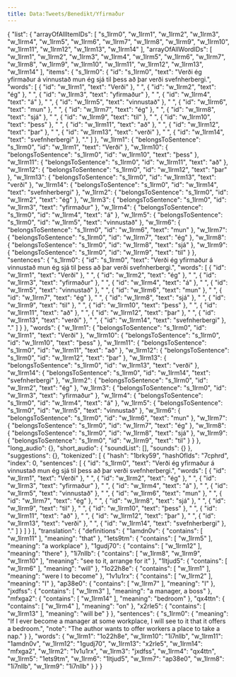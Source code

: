```yaml
---
title: Data:Tweets/Benedikt/Yfirmaður
---
```


{
    "list": {
        "arrayOfAllItemIDs": [
            "s_1lrm0",
            "w_1lrm1",
            "w_1lrm2",
            "w_1lrm3",
            "w_1lrm4",
            "w_1lrm5",
            "w_1lrm6",
            "w_1lrm7",
            "w_1lrm8",
            "w_1lrm9",
            "w_1lrm10",
            "w_1lrm11",
            "w_1lrm12",
            "w_1lrm13",
            "w_1lrm14"
        ],
        "arrayOfAllWordIDs": [
            "w_1lrm1",
            "w_1lrm2",
            "w_1lrm3",
            "w_1lrm4",
            "w_1lrm5",
            "w_1lrm6",
            "w_1lrm7",
            "w_1lrm8",
            "w_1lrm9",
            "w_1lrm10",
            "w_1lrm11",
            "w_1lrm12",
            "w_1lrm13",
            "w_1lrm14"
        ],
        "items": {
            "s_1lrm0": {
                "id": "s_1lrm0",
                "text": "Verði ég yfirmaður á vinnustað mun ég sjá til þess að þar verði svefnherbergi.",
                "words": [
                    {
                        "id": "w_1lrm1",
                        "text": "Verði"
                    },
                    " ",
                    {
                        "id": "w_1lrm2",
                        "text": "ég"
                    },
                    " ",
                    {
                        "id": "w_1lrm3",
                        "text": "yfirmaður"
                    },
                    " ",
                    {
                        "id": "w_1lrm4",
                        "text": "á"
                    },
                    " ",
                    {
                        "id": "w_1lrm5",
                        "text": "vinnustað"
                    },
                    " ",
                    {
                        "id": "w_1lrm6",
                        "text": "mun"
                    },
                    " ",
                    {
                        "id": "w_1lrm7",
                        "text": "ég"
                    },
                    " ",
                    {
                        "id": "w_1lrm8",
                        "text": "sjá"
                    },
                    " ",
                    {
                        "id": "w_1lrm9",
                        "text": "til"
                    },
                    " ",
                    {
                        "id": "w_1lrm10",
                        "text": "þess"
                    },
                    " ",
                    {
                        "id": "w_1lrm11",
                        "text": "að"
                    },
                    " ",
                    {
                        "id": "w_1lrm12",
                        "text": "þar"
                    },
                    " ",
                    {
                        "id": "w_1lrm13",
                        "text": "verði"
                    },
                    " ",
                    {
                        "id": "w_1lrm14",
                        "text": "svefnherbergi"
                    },
                    "."
                ]
            },
            "w_1lrm1": {
                "belongsToSentence": "s_1lrm0",
                "id": "w_1lrm1",
                "text": "Verði"
            },
            "w_1lrm10": {
                "belongsToSentence": "s_1lrm0",
                "id": "w_1lrm10",
                "text": "þess"
            },
            "w_1lrm11": {
                "belongsToSentence": "s_1lrm0",
                "id": "w_1lrm11",
                "text": "að"
            },
            "w_1lrm12": {
                "belongsToSentence": "s_1lrm0",
                "id": "w_1lrm12",
                "text": "þar"
            },
            "w_1lrm13": {
                "belongsToSentence": "s_1lrm0",
                "id": "w_1lrm13",
                "text": "verði"
            },
            "w_1lrm14": {
                "belongsToSentence": "s_1lrm0",
                "id": "w_1lrm14",
                "text": "svefnherbergi"
            },
            "w_1lrm2": {
                "belongsToSentence": "s_1lrm0",
                "id": "w_1lrm2",
                "text": "ég"
            },
            "w_1lrm3": {
                "belongsToSentence": "s_1lrm0",
                "id": "w_1lrm3",
                "text": "yfirmaður"
            },
            "w_1lrm4": {
                "belongsToSentence": "s_1lrm0",
                "id": "w_1lrm4",
                "text": "á"
            },
            "w_1lrm5": {
                "belongsToSentence": "s_1lrm0",
                "id": "w_1lrm5",
                "text": "vinnustað"
            },
            "w_1lrm6": {
                "belongsToSentence": "s_1lrm0",
                "id": "w_1lrm6",
                "text": "mun"
            },
            "w_1lrm7": {
                "belongsToSentence": "s_1lrm0",
                "id": "w_1lrm7",
                "text": "ég"
            },
            "w_1lrm8": {
                "belongsToSentence": "s_1lrm0",
                "id": "w_1lrm8",
                "text": "sjá"
            },
            "w_1lrm9": {
                "belongsToSentence": "s_1lrm0",
                "id": "w_1lrm9",
                "text": "til"
            }
        },
        "sentences": {
            "s_1lrm0": {
                "id": "s_1lrm0",
                "text": "Verði ég yfirmaður á vinnustað mun ég sjá til þess að þar verði svefnherbergi.",
                "words": [
                    {
                        "id": "w_1lrm1",
                        "text": "Verði"
                    },
                    " ",
                    {
                        "id": "w_1lrm2",
                        "text": "ég"
                    },
                    " ",
                    {
                        "id": "w_1lrm3",
                        "text": "yfirmaður"
                    },
                    " ",
                    {
                        "id": "w_1lrm4",
                        "text": "á"
                    },
                    " ",
                    {
                        "id": "w_1lrm5",
                        "text": "vinnustað"
                    },
                    " ",
                    {
                        "id": "w_1lrm6",
                        "text": "mun"
                    },
                    " ",
                    {
                        "id": "w_1lrm7",
                        "text": "ég"
                    },
                    " ",
                    {
                        "id": "w_1lrm8",
                        "text": "sjá"
                    },
                    " ",
                    {
                        "id": "w_1lrm9",
                        "text": "til"
                    },
                    " ",
                    {
                        "id": "w_1lrm10",
                        "text": "þess"
                    },
                    " ",
                    {
                        "id": "w_1lrm11",
                        "text": "að"
                    },
                    " ",
                    {
                        "id": "w_1lrm12",
                        "text": "þar"
                    },
                    " ",
                    {
                        "id": "w_1lrm13",
                        "text": "verði"
                    },
                    " ",
                    {
                        "id": "w_1lrm14",
                        "text": "svefnherbergi"
                    },
                    "."
                ]
            }
        },
        "words": {
            "w_1lrm1": {
                "belongsToSentence": "s_1lrm0",
                "id": "w_1lrm1",
                "text": "Verði"
            },
            "w_1lrm10": {
                "belongsToSentence": "s_1lrm0",
                "id": "w_1lrm10",
                "text": "þess"
            },
            "w_1lrm11": {
                "belongsToSentence": "s_1lrm0",
                "id": "w_1lrm11",
                "text": "að"
            },
            "w_1lrm12": {
                "belongsToSentence": "s_1lrm0",
                "id": "w_1lrm12",
                "text": "þar"
            },
            "w_1lrm13": {
                "belongsToSentence": "s_1lrm0",
                "id": "w_1lrm13",
                "text": "verði"
            },
            "w_1lrm14": {
                "belongsToSentence": "s_1lrm0",
                "id": "w_1lrm14",
                "text": "svefnherbergi"
            },
            "w_1lrm2": {
                "belongsToSentence": "s_1lrm0",
                "id": "w_1lrm2",
                "text": "ég"
            },
            "w_1lrm3": {
                "belongsToSentence": "s_1lrm0",
                "id": "w_1lrm3",
                "text": "yfirmaður"
            },
            "w_1lrm4": {
                "belongsToSentence": "s_1lrm0",
                "id": "w_1lrm4",
                "text": "á"
            },
            "w_1lrm5": {
                "belongsToSentence": "s_1lrm0",
                "id": "w_1lrm5",
                "text": "vinnustað"
            },
            "w_1lrm6": {
                "belongsToSentence": "s_1lrm0",
                "id": "w_1lrm6",
                "text": "mun"
            },
            "w_1lrm7": {
                "belongsToSentence": "s_1lrm0",
                "id": "w_1lrm7",
                "text": "ég"
            },
            "w_1lrm8": {
                "belongsToSentence": "s_1lrm0",
                "id": "w_1lrm8",
                "text": "sjá"
            },
            "w_1lrm9": {
                "belongsToSentence": "s_1lrm0",
                "id": "w_1lrm9",
                "text": "til"
            }
        }
    },
    "long_audio": {},
    "short_audio": {
        "soundList": [],
        "sounds": {}
    },
    "suggestions": {},
    "tokenized": [
        {
            "hash": "1brky59",
            "hashOfIds": "7cphrd",
            "index": 0,
            "sentences": [
                {
                    "id": "s_1lrm0",
                    "text": "Verði ég yfirmaður á vinnustað mun ég sjá til þess að þar verði svefnherbergi.",
                    "words": [
                        {
                            "id": "w_1lrm1",
                            "text": "Verði"
                        },
                        " ",
                        {
                            "id": "w_1lrm2",
                            "text": "ég"
                        },
                        " ",
                        {
                            "id": "w_1lrm3",
                            "text": "yfirmaður"
                        },
                        " ",
                        {
                            "id": "w_1lrm4",
                            "text": "á"
                        },
                        " ",
                        {
                            "id": "w_1lrm5",
                            "text": "vinnustað"
                        },
                        " ",
                        {
                            "id": "w_1lrm6",
                            "text": "mun"
                        },
                        " ",
                        {
                            "id": "w_1lrm7",
                            "text": "ég"
                        },
                        " ",
                        {
                            "id": "w_1lrm8",
                            "text": "sjá"
                        },
                        " ",
                        {
                            "id": "w_1lrm9",
                            "text": "til"
                        },
                        " ",
                        {
                            "id": "w_1lrm10",
                            "text": "þess"
                        },
                        " ",
                        {
                            "id": "w_1lrm11",
                            "text": "að"
                        },
                        " ",
                        {
                            "id": "w_1lrm12",
                            "text": "þar"
                        },
                        " ",
                        {
                            "id": "w_1lrm13",
                            "text": "verði"
                        },
                        " ",
                        {
                            "id": "w_1lrm14",
                            "text": "svefnherbergi"
                        },
                        "."
                    ]
                }
            ]
        }
    ],
    "translation": {
        "definitions": {
            "1amdn0v": {
                "contains": [
                    "w_1lrm11"
                ],
                "meaning": "that"
            },
            "1ets9tm": {
                "contains": [
                    "w_1lrm5"
                ],
                "meaning": "a workplace"
            },
            "1gudj70": {
                "contains": [
                    "w_1lrm12"
                ],
                "meaning": "there"
            },
            "1i7nllb": {
                "contains": [
                    "w_1lrm8",
                    "w_1lrm9",
                    "w_1lrm10"
                ],
                "meaning": "see to it, arrange for it"
            },
            "1ltjud5": {
                "contains": [
                    "w_1lrm6"
                ],
                "meaning": "will"
            },
            "1o22h8e": {
                "contains": [
                    "w_1lrm1"
                ],
                "meaning": "were I to become"
            },
            "1v1u1rx": {
                "contains": [
                    "w_1lrm2"
                ],
                "meaning": "I"
            },
            "ap38e0": {
                "contains": [
                    "w_1lrm7"
                ],
                "meaning": "I"
            },
            "jxdfss": {
                "contains": [
                    "w_1lrm3"
                ],
                "meaning": "a manager, a boss"
            },
            "mfxga2": {
                "contains": [
                    "w_1lrm14"
                ],
                "meaning": "bedroom"
            },
            "qx4ttn": {
                "contains": [
                    "w_1lrm4"
                ],
                "meaning": "on"
            },
            "x2rle5": {
                "contains": [
                    "w_1lrm13"
                ],
                "meaning": "will be"
            }
        },
        "sentences": {
            "s_1lrm0": {
                "meaning": "If I ever become a manager at some workplace, I will see to it that it offers a bedroom.",
                "note": "The author wants to offer workers a place to take a nap."
            }
        },
        "words": {
            "w_1lrm1": "1o22h8e",
            "w_1lrm10": "1i7nllb",
            "w_1lrm11": "1amdn0v",
            "w_1lrm12": "1gudj70",
            "w_1lrm13": "x2rle5",
            "w_1lrm14": "mfxga2",
            "w_1lrm2": "1v1u1rx",
            "w_1lrm3": "jxdfss",
            "w_1lrm4": "qx4ttn",
            "w_1lrm5": "1ets9tm",
            "w_1lrm6": "1ltjud5",
            "w_1lrm7": "ap38e0",
            "w_1lrm8": "1i7nllb",
            "w_1lrm9": "1i7nllb"
        }
    }
}